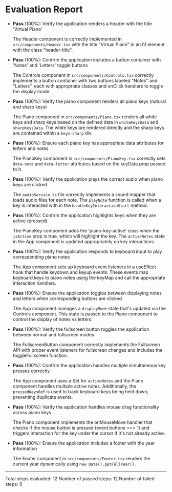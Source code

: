 # Evaluation Report

- **Pass** (100%): Verify the application renders a header with the title 'Virtual Piano'
  
  The Header component is correctly implemented in `src/components/Header.tsx` with the title "Virtual Piano" in an h1 element with the class "header-title".

- **Pass** (100%): Confirm the application includes a button container with 'Notes' and 'Letters' toggle buttons
  
  The Controls component in `src/components/Controls.tsx` correctly implements a button container with two buttons labeled "Notes" and "Letters", each with appropriate classes and onClick handlers to toggle the display mode.

- **Pass** (100%): Verify the piano component renders all piano keys (natural and sharp keys)
  
  The Piano component in `src/components/Piano.tsx` renders all white keys and sharp keys based on the defined data in `whiteKeysData` and `sharpKeysData`. The white keys are rendered directly and the sharp keys are contained within a `keys-sharp` div.

- **Pass** (100%): Ensure each piano key has appropriate data attributes for letters and notes
  
  The PianoKey component in `src/components/PianoKey.tsx` correctly sets `data-note` and `data-letter` attributes based on the keyData prop passed to it.

- **Pass** (100%): Verify the application plays the correct audio when piano keys are clicked
  
  The `audioService.ts` file correctly implements a sound mapper that loads audio files for each note. The `playNote` function is called when a key is interacted with in the `handleKeyInteractionStart` method.

- **Pass** (100%): Confirm the application highlights keys when they are active (pressed)
  
  The PianoKey component adds the 'piano-key-active' class when the `isActive` prop is true, which will highlight the key. The `activeNotes` state in the App component is updated appropriately on key interactions.

- **Pass** (100%): Verify the application responds to keyboard input to play corresponding piano notes
  
  The App component sets up keyboard event listeners in a useEffect hook that handle keydown and keyup events. These events map keyboard keys to piano notes using the keyMap and call the appropriate interaction handlers.

- **Pass** (100%): Ensure the application toggles between displaying notes and letters when corresponding buttons are clicked
  
  The App component manages a `displayMode` state that's updated via the Controls component. This state is passed to the Piano component to control the display of notes vs letters.

- **Pass** (100%): Verify the fullscreen button toggles the application between normal and fullscreen modes
  
  The FullscreenButton component correctly implements the Fullscreen API with proper event listeners for fullscreen changes and includes the toggleFullscreen function.

- **Pass** (100%): Confirm the application handles multiple simultaneous key presses correctly
  
  The App component uses a Set for `activeNotes` and the Piano component handles multiple active notes. Additionally, the `pressedKeysRef` is used to track keyboard keys being held down, preventing duplicate events.

- **Pass** (100%): Verify the application handles mouse drag functionality across piano keys
  
  The Piano component implements the onMouseMove handler that checks if the mouse button is pressed (event.buttons === 1) and triggers interaction for the key under the cursor if it's not already active.

- **Pass** (100%): Ensure the application includes a footer with the year information
  
  The Footer component in `src/components/Footer.tsx` renders the current year dynamically using `new Date().getFullYear()`.

---

Total steps evaluated: 12
Number of passed steps: 12
Number of failed steps: 0